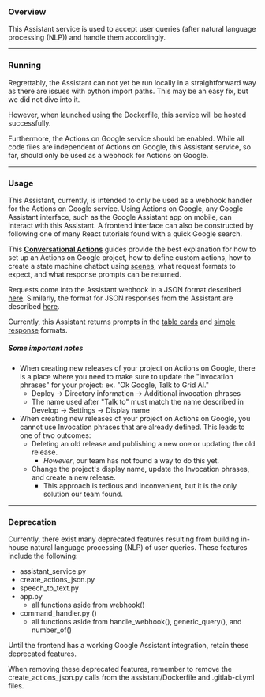 ### Overview 
This Assistant service is used to accept user queries (after natural language processing (NLP)) and handle them accordingly.

---
### Running
Regrettably, the Assistant can not yet be run locally in a straightforward way as there are
issues with python import paths. This may be an easy fix, but we did not dive into it.

However, when launched using the Dockerfile, this service will be hosted successfully.

Furthermore, the Actions on Google service should be enabled. While all code files are
independent of Actions on Google, this Assistant service, so far, should only be used as a
webhook for Actions on Google.

---
### Usage

This Assistant, currently, is intended to only be used as a webhook handler for the Actions on Google service. Using Actions on Google, any Google Assistant interface, such as the Google Assistant app on mobile, can interact with this Assistant. A frontend interface can also be constructed by following one of many React tutorials found with a quick Google search.

This **[Conversational Actions](https://developers.google.com/assistant/conversational/overview)** guides provide the best explanation for how to set up an Actions on Google project, how to define custom actions, how to create a state machine chatbot using [scenes](https://developers.google.com/assistant/conversational/scenes), what request formats to expect, and what response prompts can be returned.

Requests come into the Assistant webhook in a JSON format described [here](https://developers.google.com/assistant/conversational/webhooks#example-request). Similarly, the format for JSON responses from the Assistant are described [here](https://developers.google.com/assistant/conversational/webhooks#example-response).

Currently, this Assistant returns prompts in the [table cards](https://developers.google.com/assistant/conversational/prompts-rich#json_5) and [simple response](https://developers.google.com/assistant/conversational/prompts-simple#json_1) formats.

##### Some important notes
- When creating new releases of your project on Actions on Google, there is a place where you need to make sure to update the "invocation phrases" for your project: ex. "Ok Google, Talk to Grid AI."
	- Deploy -> Directory information -> Additional invocation phrases
	- The name used after "Talk to" must match the name described in Develop -> Settings -> Display name
- When creating new releases of your project on Actions on Google, you cannot use Invocation phrases that are already defined. This leads to one of two outcomes:
	- Deleting an old release and publishing a new one or updating the old release.
		- *However*, our team has not found a way to do this yet.
	- Change the project's display name, update the Invocation phrases, and create a new release.
		- This approach is tedious and inconvenient, but it is the only solution our team found.

---
### Deprecation
Currently, there exist many deprecated features resulting from building in-house
natural language processing (NLP) of user queries. These features include the following:
- assistant_service.py
- create_actions_json.py
- speech_to_text.py
- app.py
	- all functions aside from webhook()
- command_handler.py ()
	- all functions aside from handle_webhook(), generic_query(), and number_of()

Until the frontend has a working Google Assistant integration, retain these deprecated features.

When removing these deprecated features, remember to remove the create_actions_json.py calls from the assistant/Dockerfile and .gitlab-ci.yml files.
